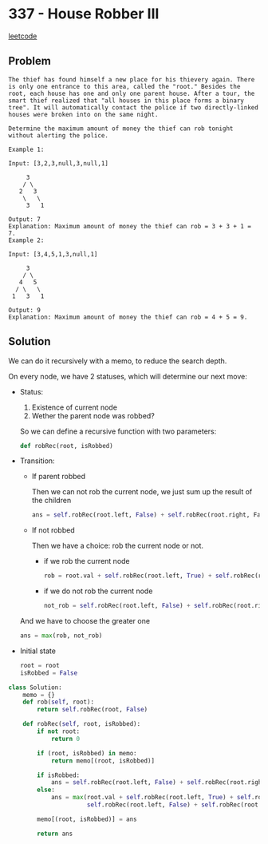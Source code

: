 # 337 - House Robber III

[leetcode](https://leetcode.com/problems/house-robber-iii/)  

## Problem

    The thief has found himself a new place for his thievery again. There is only one entrance to this area, called the "root." Besides the root, each house has one and only one parent house. After a tour, the smart thief realized that "all houses in this place forms a binary tree". It will automatically contact the police if two directly-linked houses were broken into on the same night.
    
    Determine the maximum amount of money the thief can rob tonight without alerting the police.
    
    Example 1:
    
    Input: [3,2,3,null,3,null,1]
    
         3
        / \
       2   3
        \   \ 
         3   1
    
    Output: 7 
    Explanation: Maximum amount of money the thief can rob = 3 + 3 + 1 = 7.
    Example 2:
    
    Input: [3,4,5,1,3,null,1]
    
         3
        / \
       4   5
      / \   \ 
     1   3   1
    
    Output: 9
    Explanation: Maximum amount of money the thief can rob = 4 + 5 = 9.

## Solution

We can do it recursively with a memo, to reduce the search depth.  

On every node, we have 2 statuses, which will determine our next move:  

-   Status:  
    
    1.  Existence of current node
    2.  Wether the parent node was robbed?
    
    So we can define a recursive function with two parameters:  
    
    ```python
    def robRec(root, isRobbed)
    ```

-   Transition:  
    
    -   If parent robbed  
        
        Then we can not rob the current node, we just sum up the result of the children  
        
        ```python
        ans = self.robRec(root.left, False) + self.robRec(root.right, Falsek)
        ```
    
    -   If not robbed  
        
        Then we have a choice: rob the current node or not.  
        
        -   if we rob the current node  
            
            ```python
            rob = root.val + self.robRec(root.left, True) + self.robRec(root.right, True)
            ```
        
        -   if we do not rob the current node  
            
            ```python
            not_rob = self.robRec(root.left, False) + self.robRec(root.right, True)
            ```
    
    And we have to choose the greater one  
    
    ```python
    ans = max(rob, not_rob)
    ```

-   Initial state  
    
    ```python
    root = root
    isRobbed = False
    ```

```python
class Solution:
    memo = {}
    def rob(self, root):
        return self.robRec(root, False)

    def robRec(self, root, isRobbed):
        if not root:
            return 0

        if (root, isRobbed) in memo:
            return memo[(root, isRobbed)]

        if isRobbed:
            ans = self.robRec(root.left, False) + self.robRec(root.right, False)
        else:
            ans = max(root.val + self.robRec(root.left, True) + self.robRec(root.right, True),
                      self.robRec(root.left, False) + self.robRec(root.right, False))

        memo[(root, isRobbed)] = ans

        return ans
```

